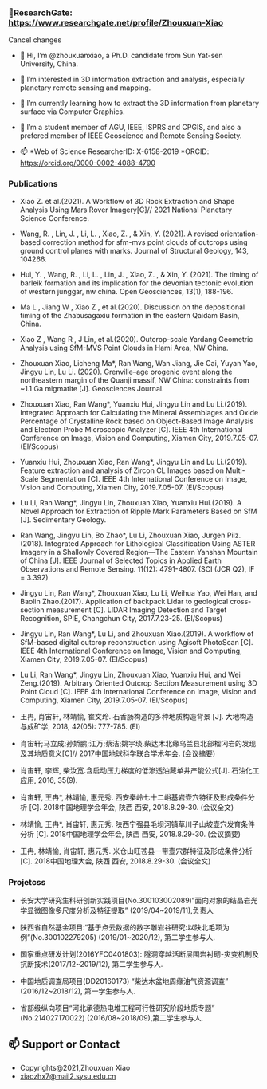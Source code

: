 ### 🌱ResearchGate: https://www.researchgate.net/profile/Zhouxuan-Xiao
Cancel changes

- 👋 Hi, I’m @zhouxuanxiao, a Ph.D. candidate from Sun Yat-sen University, China.

- 👀 I’m interested in 3D information extraction and analysis, especially planetary remote sensing and mapping.

- 🌱 I’m currently learning how to extract the 3D information from planetary surface via Computer Graphics.

- 💞️ I’m a student member of AGU, IEEE, ISPRS and CPGIS, and also a prefered member of IEEE Geoscience and Remote Sensing Society. 

- 📫 *Web of Science ResearcherID: X-6158-2019 *ORCID: https://orcid.org/0000-0002-4088-4790

### Publications

- Xiao Z. et al.(2021). A Workflow of 3D Rock Extraction and Shape Analysis Using Mars Rover Imagery[C]// 2021 National Planetary Science Conference.

- Wang, R. , Lin, J. , Li, L. , Xiao, Z. , & Xin, Y. (2021). A revised orientation-based correction method for sfm-mvs point clouds of outcrops using ground control planes with marks. Journal of Structural Geology, 143, 104266.

- Hui, Y. , Wang, R. , Li, L. , Lin, J. , Xiao, Z. , & Xin, Y. (2021). The timing of barleik formation and its implication for the devonian tectonic evolution of western junggar, nw china. Open Geosciences, 13(1), 188-196.

- Ma L , Jiang W , Xiao Z , et al.(2020). Discussion on the depositional timing of the Zhabusagaxiu formation in the eastern Qaidam Basin, China.

- Xiao Z , Wang R , J Lin, et al.(2020). Outcrop-scale Yardang Geometric Analysis using SfM-MVS Point Clouds in Hami Area, NW China.

- Zhouxuan Xiao, Licheng Ma*, Ran Wang, Wan Jiang, Jie Cai, Yuyan Yao, Jingyu Lin, Lu Li. (2020). Grenville–age orogenic event along the northeastern margin of the Quanji massif, NW China: constraints from ~1.1 Ga migmatite [J]. Geosciences Journal. 

- Zhouxuan Xiao, Ran Wang*, Yuanxiu Hui, Jingyu Lin and Lu Li.(2019). Integrated Approach for Calculating the Mineral Assemblages and Oxide Percentage of Crystalline Rock based on Object-Based Image Analysis and Electron Probe Microscopic Analyzer [C]. IEEE 4th International Conference on Image, Vision and Computing, Xiamen City, 2019.7.05-07. (EI/Scopus)

- Yuanxiu Hui, Zhouxuan Xiao, Ran Wang*, Jingyu Lin and Lu Li.(2019). Feature extraction and analysis of Zircon CL Images based on Multi-Scale Segmentation [C]. IEEE 4th International Conference on Image, Vision and Computing, Xiamen City, 2019.7.05-07. (EI/Scopus)

- Lu Li, Ran Wang*, Jingyu Lin, Zhouxuan Xiao, Yuanxiu Hui.(2019).  A Novel Approach for Extraction of Ripple Mark Parameters Based on SfM [J]. Sedimentary Geology.

- Ran Wang, Jingyu Lin, Bo Zhao*, Lu Li, Zhouxuan Xiao, Jurgen Pilz.(2018). Integrated Approach for Lithological Classification Using ASTER Imagery in a Shallowly Covered Region—The Eastern Yanshan Mountain of China [J]. IEEE Journal of Selected Topics in Applied Earth Observations and Remote Sensing. 11(12): 4791-4807. (SCI (JCR Q2), IF = 3.392)

- Jingyu Lin, Ran Wang*, Zhouxuan Xiao, Lu Li, Weihua Yao, Wei Han, and Baolin Zhao.(2017). Application of backpack Lidar to geological cross-section measurement [C]. LIDAR Imaging Detection and Target Recognition, SPIE, Changchun City, 2017.7.23-25. (EI/Scopus)

- Jingyu Lin, Ran Wang*, Lu Li, and Zhouxuan Xiao.(2019). A workflow of SfM-based digital outcrop reconstruction using Agisoft PhotoScan [C]. IEEE 4th International Conference on Image, Vision and Computing, Xiamen City, 2019.7.05-07. (EI/Scopus)

- Lu Li, Ran Wang*, Jingyu Lin, Zhouxuan Xiao, Yuanxiu Hui, and Wei Zeng.(2019). Arbitrary Oriented Outcrop Section Measurement using 3D Point Cloud [C]. IEEE 4th International Conference on Image, Vision and Computing, Xiamen City, 2019.7.05-07. (EI/Scopus)

- 王冉, 肖宙轩, 林靖愉, 崔文玲. 石香肠构造的多种地质构造背景 [J]. 大地构造与成矿学, 2018, 42(05): 777-785. (EI)

- 肖宙轩;马立成;孙娇鹏;江万;蔡洁;姚宇琰.柴达木北缘乌兰县北部榴闪岩的发现及其地质意义[C]// 2017中国地球科学联合学术年会. (会议摘要)

- 肖宙轩, 李辉, 柴汝宽.含启动压力梯度的低渗透油藏单井产能公式[J]. 石油化工应用, 2016, 35(9).

- 肖宙轩, 王冉*, 林靖愉, 惠元秀. 西安秦岭七十二峪基岩壶穴特征及形成条件分析 [C]. 2018中国地理学会年会, 陕西 西安, 2018.8.29-30. (会议全文)

- 林靖愉, 王冉*, 肖宙轩, 惠元秀. 陕西宁强县毛坝河镇草川子山坡壶穴发育条件分析 [C]. 2018中国地理学会年会, 陕西 西安, 2018.8.29-30. (会议摘要)

- 王冉, 林靖愉, 肖宙轩, 惠元秀. 米仓山旺苍县一带壶穴群特征及形成条件分析 [C]. 2018中国地理大会, 陕西 西安, 2018.8.29-30. (会议全文)

### Projetcss

- 长安大学研究生科研创新实践项目(No.300103002089)“面向对象的结晶岩光学显微图像多尺度分析及特征提取” (2019/04~2019/11),负责人

-	陕西省自然基金项目:“基于点云数据的数字雕岩谷研究:以陕北毛项为例”(No.300102279205) (2019/01~2020/12), 第二学生参与人. 

- 国家重点研发计划(2016YFC0401803): 隧洞穿越活断层围岩衬砌-灾变机制及抗断技术(2017/12~2019/12), 第二学生参与人.

- 中国地质调查局项目(DD20160173) “柴达木盆地周缘油气资源调查” (2016/12~2018/12), 第一学生参与人.

- 省部级纵向项目“河北承德热电堆工程可行性研究阶段地质专题” (No.214027170022) (2016/08~2018/09),第二学生参与人. 


## 📫 Support or Contact

- Copyrights@2021,Zhouxuan Xiao
- xiaozhx7@mail2.sysu.edu.cn

